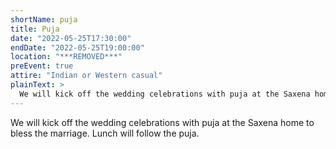 ```yaml
---
shortName: puja
title: Puja
date: "2022-05-25T17:30:00"
endDate: "2022-05-25T19:00:00"
location: "***REMOVED***"
preEvent: true
attire: "Indian or Western casual"
plainText: >
  We will kick off the wedding celebrations with puja at the Saxena home to bless the marriage. Lunch will follow the puja.
---
```


We will kick off the wedding celebrations with puja at the Saxena home to bless the marriage. Lunch will follow the puja.
